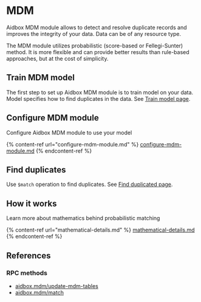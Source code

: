 # MDM

Aidbox MDM module allows to detect and resolve duplicate records and improves the integrity of your data. Data can be of any resource type.

The MDM module utilizes probabilistic (score-based or Fellegi-Sunter) method. It is more flexible and can provide better results than rule-based approaches, but at the cost of simplicity.

## Train MDM model

The first step to set up Aidbox MDM module is to train model on your data. Model specifies how to find duplicates in the data.
See [Train model page](./train-model.md).


## Configure MDM module

Configure Aidbox MDM module to use your model

{% content-ref url="configure-mdm-module.md" %}
[configure-mdm-module.md](configure-mdm-module.md)
{% endcontent-ref %}

## Find duplicates

Use `$match` operation to find duplicates. See [Find duplicated page](./find-duplicates-match.md).

## How it works

Learn more about mathematics behind probabilistic matching

{% content-ref url="mathematical-details.md" %}
[mathematical-details.md](mathematical-details.md)
{% endcontent-ref %}

## References

### RPC methods

* [aidbox.mdm/update-mdm-tables](../../../deprecated/deprecated/zen-related/rpc-reference/aidbox/mdm/aidbox.mdm-update-mdm-tables.md)
* [aidbox.mdm/match](../../../deprecated/deprecated/zen-related/rpc-reference/aidbox/mdm/aidbox.mdm-match.md)
